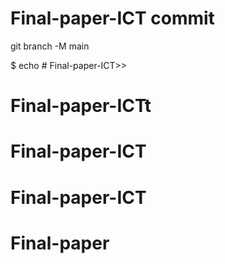 # Final-paper-ICT commit

git branch -M main


$ echo # Final-paper-ICT>>
# Final-paper-ICTt
# Final-paper-ICT
# Final-paper-ICT
# Final-paper

